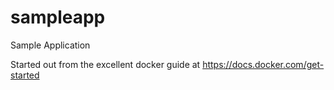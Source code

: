 # sampleapp
Sample Application

Started out from the excellent docker guide at
https://docs.docker.com/get-started
